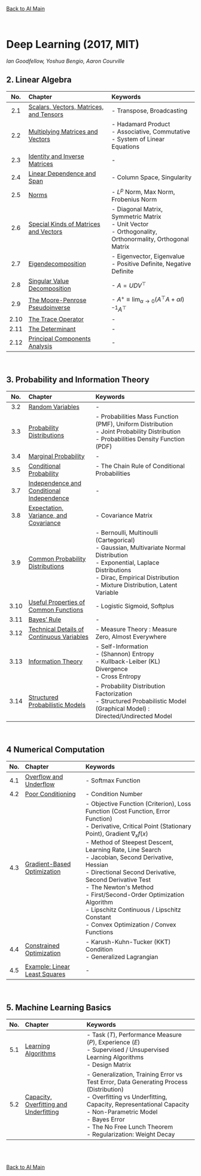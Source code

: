 [Back to AI Main](../../README.md)

<br>

# Deep Learning (2017, MIT)
*Ian Goodfellow, Yoshua Bengio, Aaron Courville*


## 2. Linear Algebra
|No.|Chapter|Keywords|
|:-:|:------|:-------|
|2.1|[Scalars, Vectors, Matrices, and Tensors](ch02/01/note.md)|- Transpose, Broadcasting|
|2.2|[Multiplying Matrices and Vectors](ch02/02/note.md)|- Hadamard Product <br> - Associative, Commutative <br> - System of Linear Equations|
|2.3|[Identity and Inverse Matrices](ch02/03/note.md)|- |
|2.4|[Linear Dependence and Span](ch02/04/note.md)|- Column Space, Singularity|
|2.5|[Norms](ch02/05/note.md)|- $L^p$ Norm, Max Norm, Frobenius Norm|
|2.6|[Special Kinds of Matrices and Vectors](ch02/06/note.md)|- Diagonal Matrix, Symmetric Matrix <br> - Unit Vector <br> - Orthogonality, Orthonormality, Orthogonal Matrix|
|2.7|[Eigendecomposition](ch02/07/note.md)|- Eigenvector, Eigenvalue <br> - Positive Definite, Negative Definite|
|2.8|[Singular Value Decomposition](ch02/08/note.md)|- $`A = UDV^\top`$|
|2.9|[The Moore-Penrose Pseudoinverse](ch02/09/note.md)|- $`\displaystyle A^{+} \equiv \lim_{\alpha\rightarrow 0} \left(A^\top A + \alpha I \right)^{-1} A^\top`$|
|2.10|[The Trace Operator](ch02/10/note.md)|- |
|2.11|[The Determinant](ch02/11/note.md)|- |
|2.12|[Principal Components Analysis](ch02/12/note.md)|- |

<br>

## 3. Probability and Information Theory
|No.|Chapter|Keywords|
|:-:|:------|:-------|
|3.2|[Random Variables](ch03/02/note.md)|- |
|3.3|[Probability Distributions](ch03/03/note.md)|- Probabilities Mass Function (PMF), Uniform Distribution <br> - Joint Probability Distribution <br>- Probabilities Density Function (PDF)|
|3.4|[Marginal Probability](ch03/04/note.md)|- |
|3.5|[Conditional Probability](ch03/05/note.md)|- The Chain Rule of Conditional Probabilities|
|3.7|[Independence and Conditional Independence](ch03/07/note.md)|- |
|3.8|[Expectation, Variance, and Covariance](ch03/08/note.md)|- Covariance Matrix|
|3.9|[Common Probability Distributions](ch03/09/note.md)|- Bernoulli,  Multinoulli (Cartegorical) <br> - Gaussian, Multivariate Normal Distribution <br> - Exponential, Laplace Distributions <br> - Dirac, Empirical Distribution <br> - Mixture Distribution, Latent Variable|
|3.10|[Useful Properties of Common Functions](ch03/10/note.md)|- Logistic Sigmoid, Softplus|
|3.11|[Bayes’ Rule](ch03/11/note.md)|- |
|3.12|[Technical Details of Continuous Variables](ch03/12/note.md)|- Measure Theory : Measure Zero, Almost Everywhere|
|3.13|[Information Theory](ch03/13/note.md)|- Self-Information <br> - (Shannon) Entropy <br> - Kullback-Leiber (KL) Divergence <br> - Cross Entropy|
|3.14|[Structured Probabilistic Models](ch03/14/note.md)|- Probability Distribution Factorization <br> - Structured Probabilistic Model (Graphical Model) : Directed/Undirected Model|

<br>

## 4 Numerical Computation
|No.|Chapter|Keywords|
|:-:|:------|:-------|
|4.1|[Overflow and Underflow](ch04/01/note.md)|- Softmax Function|
|4.2|[Poor Conditioning](ch04/02/note.md)|- Condition Number |
|4.3|[Gradient-Based Optimization](ch04/03/note.md)|- Objective Function (Criterion), Loss Function (Cost Function, Error Function) <br> - Derivative, Critical Point (Stationary Point), Gradient $`\nabla_x f(x)`$ <br> - Method of Steepest Descent, Learning Rate, Line Search <br> - Jacobian, Second Derivative, Hessian <br> - Directional Second Derivative, Second Derivative Test <br> - The Newton's Method <br> - First/Second-Order Optimization Algorithm <br> - Lipschitz Continuous / Lipschitz Constant <br> - Convex Optimization / Convex Functions|
|4.4|[Constrained Optimization](ch04/04/note.md)|- Karush-Kuhn-Tucker (KKT) Condition <br> - Generalized Lagrangian|
|4.5|[Example: Linear Least Squares](ch04/05/note.md)|- |

<br>

## 5. Machine Learning Basics
|No.|Chapter|Keywords|
|:-:|:------|:-------|
|5.1|[Learning Algorithms](ch05/01/note.md)|- Task $`(T)`$, Performance Measure $`(P)`$, Experience $`(E)`$ <br> - Supervised / Unsupervised Learning Algorithms <br> - Design Matrix|
|5.2|[Capacity, Overfitting and Underfitting](ch05/02/note.md)|- Generalization, Training Error vs Test Error, Data Generating Process (Distribution) <br> - Overfitting vs Underfitting, Capacity, Representational Capacity <br> - Non-Parametric Model <br> - Bayes Error <br> - The No Free Lunch Theorem <br> - Regularization: Weight Decay|







<br><br>

[Back to AI Main](../../README.md)